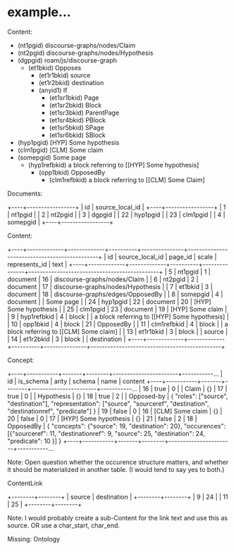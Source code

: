 # example...

Content:

* (nt1pgid) discourse-graphs/nodes/Claim
* (nt2pgid) discourse-graphs/nodes/Hypothesis
* (dgpgid) roam/js/discourse-graph
  * (et1bkid) Opposes
      * (et1r1bkid) source
      * (et1r2bkid) destination
    * (anyid1) If
      * (et1sr1bkid) Page
      * (et1sr2bkid) Block
      * (et1sr3bkid) ParentPage
      * (et1sr4bkid) PBlock
      * (et1sr5bkid) SPage
      * (et1sr6bkid) SBlock
* (hyp1pgid) [HYP] Some hypothesis
* (clm1pgid) [CLM] Some claim
* (somepgid) Some page
  * (hyp1refbkid) a block referring to [[HYP] Some hypothesis]
    * (opp1bkid) OpposedBy
      * (clm1refbkid) a block referring to [[CLM] Some Claim]

Documents:

+----+-----------------+
| id | source_local_id |
+----+-----------------+
| 1  | nt1pgid         |
| 2  | nt2pgid         |
| 3  | dgpgid         |
| 22 | hyp1pgid        |
| 23 | clm1pgid        |
| 4  | somepgid        |
+----+-----------------+

Content:

+----+-------------+-------------+----------+---------------+----------------------------------------------+
| id | source_local_id | page_id | scale    | represents_id | text                                         |
+----+-------------+-------------+----------+---------------+----------------------------------------------+
| 5  | nt1pgid         | 1       | document | 16            | discourse-graphs/nodes/Claim                 |
| 6  | nt2pgid         | 2       | document | 17            | discourse-graphs/nodes/Hypothesis            |
| 7  | et1bkid         | 3       | document | 18            | discourse-graphs/edges/OpposedBy             |
| 8  | somepgid        | 4       | document |               | Some page                                    |
| 24 | hyp1pgid        | 22      | document | 20            | [HYP] Some hypothesis                        |
| 25 | clm1pgid        | 23      | document | 19            | [HYP] Some claim                             |
| 9  | hyp1refbkid     | 4       | block    |               | a block referring to [[HYP] Some hypothesis] |
| 10 | opp1bkid        | 4       | block    | 21            | OpposedBy                                    |
| 11 | clm1refbkid     | 4       | block    |               | a block referring to [[CLM] Some claim]      |
| 13 | et1r1bkid       | 3       | block    |               | source                                       |
| 14 | et1r2bkid       | 3       | block    |               | destination                                  |
+----+-------------+-------------+----------+---------------+----------------------------------------------+

Concept:

+----+-----------+-------+--------+-----------------------+-----------...
| id | is_schema | arity | schema | name                  | content
+----+-----------+-------+--------+-----------------------+-----------...
| 16 | true      | 0     |        | Claim                 | {}
| 17 | true      | 0     |        | Hypothesis            | {}
| 18 | true      | 2     |        | Opposed-by            |
    { "roles": ["source", "destination"], "representation": ["source", "sourceref", "destination", "destinationref", "predicate"] }
| 19 | false     | 0     | 16     | [CLM] Some claim      | {}
| 20 | false     | 0     | 17     | [HYP] Some hypothesis | {}
| 21 | false     | 2     | 18     | OpposedBy             |
    { "concepts": {"source": 19, "destination": 20}, "occurences":
    [{"sourceref": 11, "destinationref": 9, "source": 25, "destination": 24, "predicate": 10 }] }
+----+-----------+-------+--------+-----------------------+-----------...

Note: Open question whether the occurence structure matters, and whether it should be materialized in another table.
(I would tend to say yes to both.)

ContentLink

+--------+--------+
| source | destination |
+--------+--------+
| 9      | 24     |
| 11     | 25     |
+--------+--------+

Note: I would probably create a sub-Content for the link text and use this as source.
OR use a char_start, char_end.

Missing: Ontology
